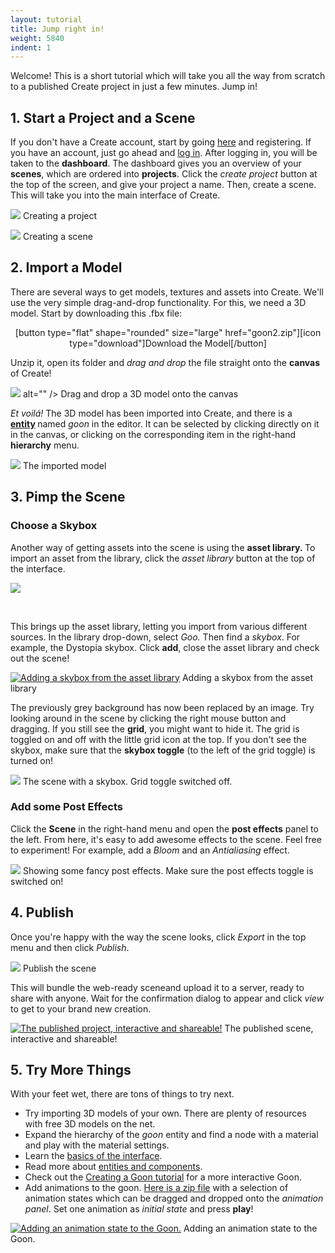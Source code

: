 ```yaml
---
layout: tutorial
title: Jump right in!
weight: 5840
indent: 1
---
```

Welcome! This is a short tutorial which will take you all the way from scratch to a published Create project in just a few minutes. Jump in!
<h2>1. Start a Project and a Scene</h2>
If you don't have a Create account, start by going <a href="https://app.goocreate.com/user/register" target="_blank">here</a> and registering. If you have an account, just go ahead and <a href="https://app.goocreate.com/user/login" target="_blank">log in</a>. After logging in, you will be taken to the <strong>dashboard</strong>. The dashboard gives you an overview of your <b>scenes</b>, which are ordered into <strong>projects</strong>. Click the <em>create project</em> button at the top of the screen, and give your project a name. Then, create a scene. This will take you into the main interface of Create.

<a href="create-project.jpg"><img src="create-project.jpg" /></a> Creating a project

<a href="create-scene.jpg"><img src="create-scene.jpg" /></a> Creating a scene

<h2>2. Import a Model</h2>
There are several ways to get models, textures and assets into Create. We'll use the very simple drag-and-drop functionality. For this, we need a 3D model. Start by downloading this .fbx file:
<p style="text-align: center">[button type="flat" shape="rounded" size="large" href="goon2.zip"][icon type="download"]Download the Model[/button]</p>
Unzip it, open its folder and <em>drag and drop</em> the file straight onto the <strong>canvas</strong> of Create!

<a href="drag1.jpg"><img src="drag1.jpg" /></a> alt="" /></a> Drag and drop a 3D model onto the canvas

<em>Et voilá! </em>The 3D model has been imported into Create, and there is a <strong><a title="Entities and Components" href="//www.goocreate.com/learn/entities-and-components/" target="_blank">entity</a> </strong>named <em>goon</em> in the editor. It can be selected by clicking directly on it in the canvas, or clicking on the corresponding item in the right-hand <strong>hierarchy</strong> menu.

<a href="goon1.jpg"><img src="goon1.jpg" /></a> The imported model

<h2>3. Pimp the Scene</h2>
<h3>Choose a Skybox</h3>
Another way of getting assets into the scene is using the <strong>asset library. </strong>To import an asset from the library, click the <em>asset library </em>button at the top of the interface.

<a href="ass.jpg"><img src="ass.jpg" /></a>

&nbsp;

This brings up the asset library, letting you import from various different sources. In the library drop-down, select <em>Goo. </em>Then find a <em>skybox</em>. For example, the Dystopia skybox. Click <strong>add</strong>, close the asset library and check out the scene!

<a href="assetlib.jpg"><img class="size-full wp-image-650" src="assetlib.jpg" alt="Adding a skybox from the asset library" /></a> Adding a skybox from the asset library

The previously grey background has now been replaced by an image. Try looking around in the scene by clicking the right mouse button and dragging. If you still see the <strong>grid</strong>, you might want to hide it. The grid is toggled on and off with the little grid icon at the top. If you don't see the skybox, make sure that the <strong>skybox toggle</strong> (to the left of the grid toggle) is turned on!

<a href="skybx.jpg"><img src="skybx.jpg" /></a> The scene with a skybox. Grid toggle switched off.

<h3>Add some Post Effects</h3>
Click the <strong>Scene</strong> in the right-hand menu and open the <strong>post effects</strong> panel to the left. From here, it's easy to add awesome effects to the scene. Feel free to experiment! For example, add a <em>Bloom</em> and an <em>Antialiasing</em> effect.

<a href="pef.jpg"><img src="pef.jpg" /></a> Showing some fancy post effects. Make sure the post effects toggle is switched on!

<h2>4. Publish</h2>
Once you're happy with the way the scene looks, click <em>Export</em> in the top menu and then click <em>Publish</em>.

<a href="pub.jpg"><img src="pub.jpg" /></a> Publish the scene

This will bundle the web-ready sceneand upload it to a server, ready to share with anyone. Wait for the confirmation dialog to appear and click <em>view </em>to get to your brand new creation.

<a href="done1.jpg"><img class="size-full wp-image-655" src="done1.jpg" alt="The published project, interactive and shareable!" /></a> The published scene, interactive and shareable!

<h2>5. Try More Things</h2>
With your feet wet, there are tons of things to try next.
<ul>
	<li>Try importing 3D models of your own. There are plenty of resources with free 3D models on the net.</li>
	<li>Expand the hierarchy of the <em>goon</em> entity and find a node with a material and play with the material settings.</li>
	<li>Learn the <a title="Interface Overview" href="/learn/interface-overview/">basics of the interface</a>.</li>
	<li>Read more about <a title="Entities and Components" href="/learn/entities-and-components/">entities and components</a>.</li>
	<li>Check out the <a title="Creating a Goon" href="/learn/creating-a-goon/">Creating a Goon tutorial</a> for a more interactive Goon.</li>
	<li>Add animations to the goon. <a href="goon_animations.zip">Here is a zip file</a> with a selection of animation states which can be dragged and dropped onto the<em> animation panel</em>. Set one animation as <em>initial state</em> and press <strong>play</strong>!</li>
</ul>

<a href="animation.jpg"><img class="size-full wp-image-656" src="animation.jpg" alt="Adding an animation state to the Goon." /></a> Adding an animation state to the Goon.
